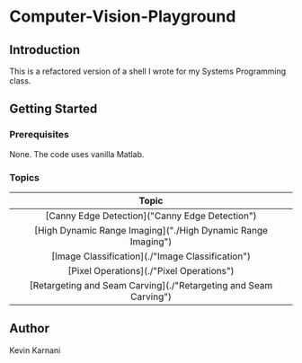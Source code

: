 # Computer-Vision-Playground

## Introduction
This is a refactored version of a shell I wrote for my Systems Programming class.

## Getting Started

### Prerequisites

None. The code uses vanilla Matlab.

### Topics

|                      Topic                                             |
| :---------------------------------------------------------------------:|
| [Canny Edge Detection]("Canny Edge Detection")                         |
| [High Dynamic Range Imaging]("./High Dynamic Range Imaging")           |
| [Image Classification](./"Image Classification")                       |
| [Pixel Operations](./"Pixel Operations")                               |
| [Retargeting and Seam Carving](./"Retargeting and Seam Carving")       |

## Author

Kevin Karnani
